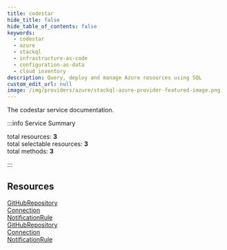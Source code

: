 ```yaml
---
title: codestar
hide_title: false
hide_table_of_contents: false
keywords:
  - codestar
  - azure
  - stackql
  - infrastructure-as-code
  - configuration-as-data
  - cloud inventory
description: Query, deploy and manage Azure resources using SQL
custom_edit_url: null
image: /img/providers/azure/stackql-azure-provider-featured-image.png
---
```


The codestar service documentation.

:::info Service Summary

<div class="row">
<div class="providerDocColumn">
<span>total resources:&nbsp;<b>3</b></span><br />
<span>total selectable resources:&nbsp;<b>3</b></span><br />
<span>total methods:&nbsp;<b>3</b></span><br />
</div>
</div>

:::

## Resources
<div class="row">
<div class="providerDocColumn">
<a href="/providers/azure/codestar/GitHubRepository/">GitHubRepository</a><br />
<a href="/providers/azure/codestar/Connection/">Connection</a><br />
<a href="/providers/azure/codestar/NotificationRule/">NotificationRule</a>
</div>
<div class="providerDocColumn">
<a href="/providers/azure/codestar/GitHubRepository/">GitHubRepository</a><br />
<a href="/providers/azure/codestar/Connection/">Connection</a><br />
<a href="/providers/azure/codestar/NotificationRule/">NotificationRule</a>
</div>
</div>